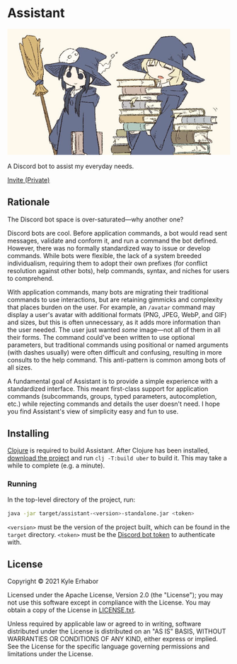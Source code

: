 # Assistant

![Banner](./banner.png)

A Discord bot to assist my everyday needs.

[Invite (Private)](https://discord.com/api/oauth2/authorize?client_id=856158596344709130&permissions=8192&scope=applications.commands%20bot)

## Rationale

The Discord bot space is over-saturated—why another one?

Discord bots are cool. Before application commands, a bot would read sent messages, validate and conform it, and run a
command the bot defined. However, there was no formally standardized way to issue or develop commands. While bots were
flexible, the lack of a system breeded individualism, requiring them to adopt their own prefixes (for conflict
resolution against other bots), help commands, syntax, and niches for users to comprehend.

With application commands, many bots are migrating their traditional commands to use interactions, but are
retaining gimmicks and complexity that places burden on the user. For example, an `/avatar` command may display a 
user's avatar with additional formats (PNG, JPEG, WebP, and GIF) and sizes, but this is often unnecessary, as it adds 
more information than the user needed. The user just wanted *some* image—not all of them in all their forms. The 
command could've been written to use optional parameters, but traditional commands using positional or named arguments 
(with dashes usually) were often difficult and confusing, resulting in more consults to the help command. This
anti-pattern is common among bots of all sizes.

A fundamental goal of Assistant is to provide a simple experience with a standardized interface. This meant first-class
support for application commands (subcommands, groups, typed parameters, autocompletion, etc.) while rejecting commands
and details the user doesn't need. I hope you find Assistant's view of simplicity easy and fun to use.

## Installing

[Clojure](https://clojure.org/guides/getting_started) is required to build Assistant. After Clojure has been installed,
[download the project](https://github.com/KyleErhabor/assistant/releases/latest) and run `clj -T:build uber` to build
it. This may take a while to complete (e.g. a minute).

### Running

In the top-level directory of the project, run:
```sh
java -jar target/assistant-<version>-standalone.jar <token>
```

`<version>` must be the version of the project built, which can be found in the `target` directory. `<token>` must be
the [Discord bot token](https://discord.com/developers/applications) to authenticate with.

## License

Copyright © 2021 Kyle Erhabor

Licensed under the Apache License, Version 2.0 (the "License"); you may not use this software except in compliance with
the License. You may obtain a copy of the License in [LICENSE.txt](./LICENSE.txt).

Unless required by applicable law or agreed to in writing, software distributed under the License is distributed on an
"AS IS" BASIS, WITHOUT WARRANTIES OR CONDITIONS OF ANY KIND, either express or implied. See the License for the specific
language governing permissions and limitations under the License.
